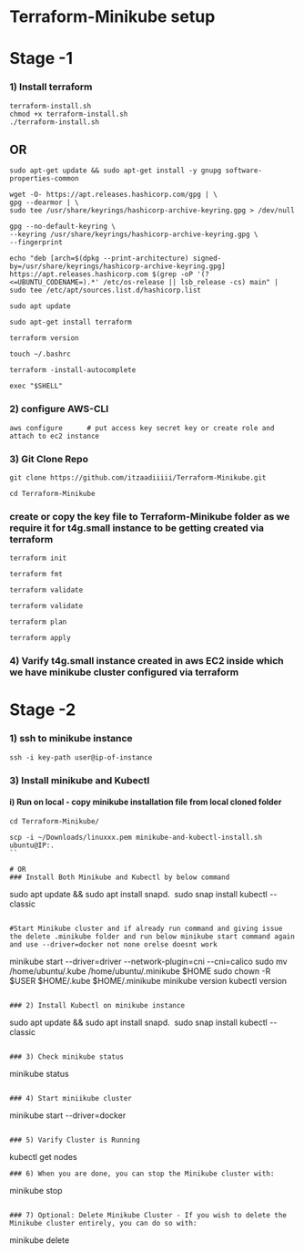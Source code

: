 # Terraform-Minikube setup
# Stage -1 

### 1) Install terraform 
```
terraform-install.sh
chmod +x terraform-install.sh
./terraform-install.sh
```
## OR 
```
sudo apt-get update && sudo apt-get install -y gnupg software-properties-common

wget -O- https://apt.releases.hashicorp.com/gpg | \
gpg --dearmor | \
sudo tee /usr/share/keyrings/hashicorp-archive-keyring.gpg > /dev/null

gpg --no-default-keyring \
--keyring /usr/share/keyrings/hashicorp-archive-keyring.gpg \
--fingerprint

echo "deb [arch=$(dpkg --print-architecture) signed-by=/usr/share/keyrings/hashicorp-archive-keyring.gpg] https://apt.releases.hashicorp.com $(grep -oP '(?<=UBUNTU_CODENAME=).*' /etc/os-release || lsb_release -cs) main" | sudo tee /etc/apt/sources.list.d/hashicorp.list

sudo apt update

sudo apt-get install terraform

terraform version

touch ~/.bashrc

terraform -install-autocomplete

exec "$SHELL"
```

### 2) configure AWS-CLI
```
aws configure      # put access key secret key or create role and attach to ec2 instance
```
### 3) Git Clone Repo
```
git clone https://github.com/itzaadiiiii/Terraform-Minikube.git
```
```
cd Terraform-Minikube
```
### create or copy the key file to Terraform-Minikube folder as we require it for t4g.small instance to be getting created via terraform

```
terraform init
```
```
terraform fmt
```
```
terraform validate
```
```
terraform validate
```
```
terraform plan
```
```
terraform apply
```
### 4) Varify t4g.small instance created in aws EC2 inside which we have minikube cluster configured via terraform


# Stage -2 

### 1) ssh to minikube instance
```
ssh -i key-path user@ip-of-instance
```
### 3) Install minikube and Kubectl

#### i) Run on local - copy minikube installation file from local cloned folder
```
cd Terraform-Minikube/
```

```
scp -i ~/Downloads/linuxxx.pem minikube-and-kubectl-install.sh ubuntu@IP:.
``

# OR
### Install Both Minikube and Kubectl by below command

```
sudo apt update && sudo apt install snapd. 
sudo snap install kubectl --classic
```

#Start Minikube cluster and if already run command and giving issue the delete .minikube folder and run below minikube start command again and use --driver=docker not none orelse doesnt work 

```
minikube start --driver=driver --network-plugin=cni --cni=calico
sudo mv /home/ubuntu/.kube /home/ubuntu/.minikube $HOME
sudo chown -R $USER $HOME/.kube $HOME/.minikube
minikube version
kubectl version
```

### 2) Install Kubectl on minikube instance
```
sudo apt update && sudo apt install snapd. 
sudo snap install kubectl --classic
```

### 3) Check minikube status
```
minikube status
```

### 4) Start miniikube cluster
```
minikube start --driver=docker
```

### 5) Varify Cluster is Running
```
kubectl get nodes
```
### 6) When you are done, you can stop the Minikube cluster with:
```
minikube stop
```

### 7) Optional: Delete Minikube Cluster - If you wish to delete the Minikube cluster entirely, you can do so with:
```
minikube delete
```
